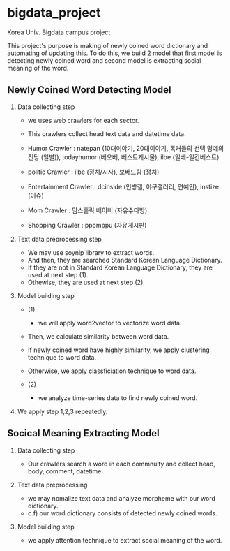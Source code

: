 # bigdata_project

Korea Univ. Bigdata campus project

This project's purpose is making of newly coined word dictionary and automating of updating this.
To do this, we build 2 model that first model is detecting newly coined word and second model is extracting social meaning of the word.

## Newly Coined Word Detecting Model

1. Data collecting step
    - we uses web crawlers for each sector.
    - This crawlers collect head text data and datetime data.
    
    
    - Humor Crawler : natepan (10대이야기, 20대이야기, 톡커들의 선택 명예의 전당 (일별)), todayhumor (베오베, 베스트게시물), ilbe (일베-일간베스트)
    - politic Crawler : ilbe (정치/시사), 보배드림 (정치)
    - Entertainment Crawler : dcinside (인방갤, 야구갤러리, 연예인), instize (이슈)
    - Mom Crawler : 맘스홀릭 베이비 (자유수다방)
    - Shopping Crawler : ppomppu (자유게시판)
    
2. Text data preprocessing step
    - We may use soynlp library to extract words.
    - And then, they are searched Standard Korean Language Dictionary.
    - If they are not in Standard Korean Language Dictionary, they are used at next step (1).
    - Othewise, they are used at next step (2).

3. Model building step
    - (1)
    	- we will apply word2vector to vectorize word data.
	- Then, we calculate similarity between word data.
	- If newly coined word have highly similarity, we apply clustering technique to word data.
	- Otherwise, we apply classficiation technique to word data.
	
	
    - (2)
    	- we analyze time-series data to find newly coined word.

4. We apply step 1,2,3 repeatedly.

## Socical Meaning Extracting Model

1. Data collecting step
   - Our crawlers search a word in each commnuity and collect head, body, comment, datetime.

2. Text data preprocessing
   - we may nomalize text data and analyze morpheme with our word dictionary.
   - c.f) our word dictionary consists of detected newly coined words.

3. Model building step
   - we apply attention technique to extract social meaning of the word.
